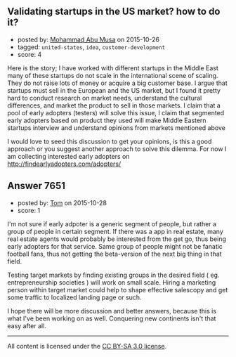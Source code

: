 ## Validating startups in the US market? how to do it?

- posted by: [Mohammad Abu Musa](https://stackexchange.com/users/1386863/mohammad-abu-musa) on 2015-10-26
- tagged: `united-states`, `idea`, `customer-development`
- score: 4

<p>Here is the story; I have worked with different startups in the Middle East many of these startups do not scale in the international scene of scaling. They do not raise lots of money or acquire a big customer base. I argue that startups must sell in the European and the US market, but I found it pretty hard to conduct research on market needs, understand the cultural differences, and market the product to sell in those markets.
I claim that a pool of early adopters (testers) will solve this issue, I claim that segmented early adopters based on product they used will make Middle Eastern startups interview and understand opinions from markets mentioned above</p>

<p>I would love to seed this discussion to get your opinions, is this a good approach or you suggest another approach to solve this dilemma. For now I am collecting interested early adopters on <a href="http://findearlyadopters.com/adopters/" rel="nofollow">http://findearlyadopters.com/adopters/</a></p>



## Answer 7651

- posted by: [Tom](https://stackexchange.com/users/1841165/tom) on 2015-10-28
- score: 1

<p>I'm not sure if early adpoter is a generic segment of people, but rather a group of people in certain segment. If there was a app in real estate, many real estate agents would probably be interested from the get go, thus being early adopters for that service. Same group of people might not be fanatic football fans, thus not getting the beta-version of the next big thing in that field. </p>

<p>Testing target markets by finding existing groups in the desired field ( eg. entrepreneurship societies ) will work on small scale. Hiring a marketing person within target market could help to shape effective salescopy and get some traffic to localized landing page or such. </p>

<p>I hope there will be more discussion and better answers, because this is what I've been working on as well. Conquering new continents isn't that easy after all.</p>




---

All content is licensed under the [CC BY-SA 3.0 license](https://creativecommons.org/licenses/by-sa/3.0/).
